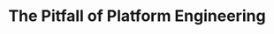 ---
layout: post
title:  "The Pitfall of Platform Engineering"
type: Slides
tags:
content_pieces: 
    - type: speakerdeck
      url: https://speakerdeck.com/devpg/the-pitfall-of-platform-engineering
---